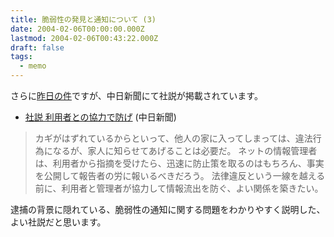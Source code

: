 ```yaml
---
title: 脆弱性の発見と通知について (3)
date: 2004-02-06T00:00:00.000Z
lastmod: 2004-02-06T00:43:22.000Z
draft: false
tags:
  - memo
---
```


さらに[昨日の件](/posts/20040205/p04)ですが、中日新聞にて社説が掲載されています。

- [社説 利用者との協力で防げ](http://www.chunichi.co.jp/00/sha/20040206/col_____sha_____000.shtml) (中日新聞)

> カギがはずれているからといって、他人の家に入ってしまっては、違法行為になるが、家人に知らせてあげることは必要だ。 ネットの情報管理者は、利用者から指摘を受けたら、迅速に防止策を取るのはもちろん、事実を公開して報告者の労に報いるべきだろう。 法律違反という一線を越える前に、利用者と管理者が協力して情報流出を防ぐ、よい関係を築きたい。

逮捕の背景に隠れている、脆弱性の通知に関する問題をわかりやすく説明した、よい社説だと思います。
